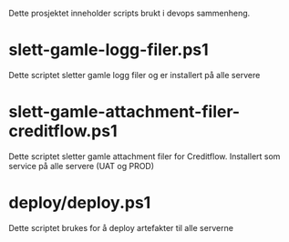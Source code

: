 Dette prosjektet inneholder scripts brukt i devops sammenheng.

# slett-gamle-logg-filer.ps1
Dette scriptet sletter gamle logg filer og er installert på alle servere

# slett-gamle-attachment-filer-creditflow.ps1
Dette scriptet sletter gamle attachment filer for Creditflow. Installert som service på alle servere (UAT og PROD)


# deploy/deploy.ps1
Dette scriptet brukes for å deploy artefakter til alle serverne